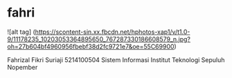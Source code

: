 # fahri

![alt tag] (https://scontent-sin.xx.fbcdn.net/hphotos-xap1/v/t1.0-9/11178235_10203053364895650_767287330186608579_n.jpg?oh=27b604bf4960956fbebf38d2fc9721e7&oe=55C69900)

Fahrizal Fikri Suriaji
5214100504
Sistem Informasi
Institut Teknologi Sepuluh Nopember
